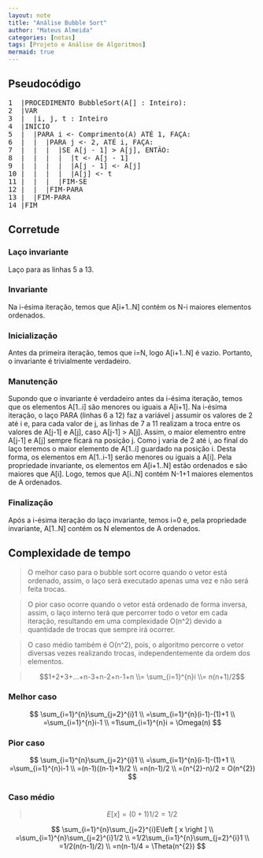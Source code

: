 ```yaml
---
layout: note
title: "Análise Bubble Sort"
author: "Mateus Almeida"
categories: [notas]
tags: [Projeto e Análise de Algoritmos]
mermaid: true
---
```


## Pseudocódigo

<pre class="responsive-latex">
1  |PROCEDIMENTO BubbleSort(A[] : Inteiro):
2  |VAR
3  |  |i, j, t : Inteiro
4  |INICIO
5  |  |PARA i <- Comprimento(A) ATÉ 1, FAÇA:
6  |  |  |PARA j <- 2, ATÉ i, FAÇA:
7  |  |  |  |SE A[j - 1] > A[j], ENTÃO:
8  |  |  |  |  |t <- A[j - 1]
9  |  |  |  |  |A[j - 1] <- A[j]
10 |  |  |  |  |A[j] <- t
11 |  |  |  |FIM-SE
12 |  |  |FIM-PARA
13 |  |FIM-PARA
14 |FIM
</pre>

## Corretude

### Laço invariante
Laço para as linhas 5 a 13.

### Invariante
Na i-ésima iteração, temos que A[i+1..N] contém os N-i maiores elementos ordenados.

### Inicialização
Antes da primeira iteração, temos que i=N, logo A[i+1..N] é vazio. Portanto, o invariante é trivialmente verdadeiro.

### Manutenção
Supondo que o invariante é verdadeiro antes da i-ésima iteração, temos que os elementos A[1..i] são menores ou iguais a A[i+1]. Na i-ésima iteração, o laço PARA (linhas 6 a 12) faz a variável j assumir os valores de 2 até i e, para cada valor de j, as linhas de 7 a 11 realizam a troca entre os valores de A[j-1] e A[j], caso A[j-1] > A[j]. Assim, o maior elementro entre A[j-1] e A[j] sempre ficará na posição j. Como j varia de 2 até i, ao final do laço teremos o maior elemento de A[1..i] guardado na posição i. Desta forma, os elementos em A[1..i-1] serão menores ou iguais a A[i]. Pela propriedade invariante, os elementos em A[i+1..N] estão ordenados e são maiores que A[i]. Logo, temos que A[i..N] contém N-1+1 maiores elementos de A ordenados.

### Finalização
Após a i-ésima iteração do laço invariante, temos i=0 e, pela propriedade invariante, A[1..N] contém os N elementos de A ordenados.

## Complexidade de tempo
>O melhor caso para o bubble sort ocorre quando o vetor está ordenado, assim, o laço será executado apenas uma vez e não será feita trocas. 

>O pior caso ocorre quando o vetor está ordenado de forma inversa, assim, o laço interno terá que percorrer todo o vetor em cada iteração, resultando em uma complexidade O(n^2) devido a quantidade de trocas que sempre irá ocorrer.

>O caso médio também é O(n^2), pois, o algoritmo percorre o vetor diversas vezes realizando trocas, independentemente da ordem dos elementos.

>$$1+2+3+...+n-3+n-2+n-1+n 
>\\= \sum_{i=1}^{n}i \\= n(n+1)/2$$

### Melhor caso

$$
\sum_{i=1}^{n}\sum_{j=2}^{i}1
\\
=\sum_{i=1}^{n}(i-1)-(1)+1
\\
=\sum_{i=1}^{n}i-1
\\
=1\sum_{i=1}^{n}i = \Omega(n)
$$

### Pior caso

$$
\sum_{i=1}^{n}\sum_{j=2}^{i}1
\\
=\sum_{i=1}^{n}(i-1)-(1)+1
\\
=\sum_{i=1}^{n}i-1
\\
=(n-1)((n-1)+1)/2
\\
=n(n-1)/2
\\
=(n^{2}-n)/2 = O(n^{2})
$$

### Caso médio
>$$E\left [ x \right ] = (0 + 1)1/2 = 1/2$$

$$
\sum_{i=1}^{n}\sum_{j=2}^{i}E\left [ x \right ]
\\
=\sum_{i=1}^{n}\sum_{j=2}^{i}1/2
\\
=1/2\sum_{i=1}^{n}\sum_{j=2}^{i}1
\\
=1/2(n(n-1)/2)
\\
=n(n-1)/4 = \Theta(n^{2})
$$